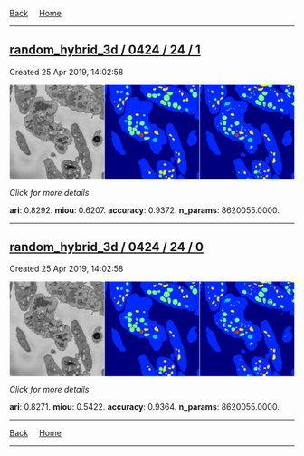 
[Back](..)&nbsp;&nbsp;&nbsp;&nbsp;&nbsp;[Home](https://leapmanlab.github.io/snapshots)

---

<div class="summary"><a href="1"><h2>random_hybrid_3d / 0424 / 24 / 1</h2></a><p>Created 25 Apr 2019, 14:02:58
</p><a href="1"><img src="1/media/summary.png" align="center"></a><p>
<i>Click for more details</i>
</p></div>

**ari**: 0.8292. **miou**: 0.6207. **accuracy**: 0.9372. **n_params**: 8620055.0000. 

---

<div class="summary"><a href="0"><h2>random_hybrid_3d / 0424 / 24 / 0</h2></a><p>Created 25 Apr 2019, 14:02:58
</p><a href="0"><img src="0/media/summary.png" align="center"></a><p>
<i>Click for more details</i>
</p></div>

**ari**: 0.8271. **miou**: 0.5422. **accuracy**: 0.9364. **n_params**: 8620055.0000. 

---

[Back](..)&nbsp;&nbsp;&nbsp;&nbsp;&nbsp;[Home](https://leapmanlab.github.io/snapshots)

---